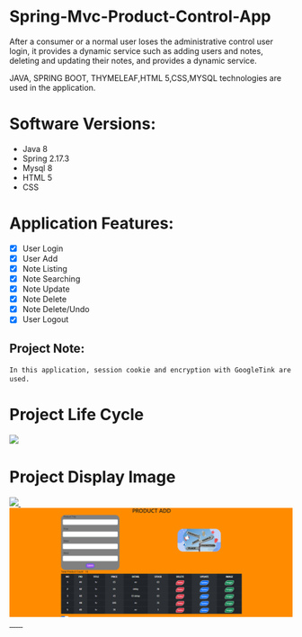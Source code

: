 # Spring-Mvc-Product-Control-App
<p> 
After a consumer or a normal user loses the administrative control user login, it provides a dynamic service such as adding users and notes, deleting and updating their notes, and provides a dynamic service.

JAVA, SPRING BOOT, THYMELEAF,HTML 5,CSS,MYSQL technologies are used in the application.
</p>

# Software Versions:
- Java 8
- Spring 2.17.3
- Mysql 8
- HTML 5
- CSS
    
# Application Features:
- [x] User Login
- [x] User Add
- [x] Note Listing
- [x] Note Searching
- [x] Note Update
- [x] Note Delete
- [x] Note Delete/Undo
- [x] User Logout  

## Project Note:
```
In this application, session cookie and encryption with GoogleTink are used.
```


# Project Life Cycle
<img src="USER-APP-FOTO/LOGİN.png" style="max-width:100%;">

# Project Display Image

<p>
<a href="https://github.com/hakanozer/AndroidCampaigns/blob/master/ekran_goruntuleri/1.png" target="_blank">
    <img src="PRODUCT CONTROL/LOGİN.png" style="max-width:100%;"> 
</a>
    <a href="https://github.com/hakanozer/AndroidCampaigns/blob/master/ekran_goruntuleri/1.png" target="_blank">
    <img src=""PRODUCT CONTROL/Useradd.png" style="max-width:100%;"> 
</a>
       <a href="https://github.com/hakanozer/AndroidCampaigns/blob/master/ekran_goruntuleri/1.png" target="_blank">
    <img src="PRODUCT CONTROL/product add.png" style="max-width:100%;"> 
</a>
       <a href="https://github.com/hakanozer/AndroidCampaigns/blob/master/ekran_goruntuleri/1.png" target="_blank">
    <img src=""PRODUCT CONTROL/SEARCH.png" style="max-width:100%;"> 
</a>
       <a href="https://github.com/hakanozer/AndroidCampaigns/blob/master/ekran_goruntuleri/1.png" target="_blank">
    <img src=""PRODUCT CONTROL/product update.png" style="max-width:100%;"> 
</a>
         <a href="https://github.com/hakanozer/AndroidCampaigns/blob/master/ekran_goruntuleri/1.png" target="_blank">
    <img src=""PRODUCT CONTROL/ımage.png" style="max-width:100%;"> 
</a>
         <a href="https://github.com/hakanozer/AndroidCampaigns/blob/master/ekran_goruntuleri/1.png" target="_blank">
    <img src=""PRODUCT CONTROL/user table.png" style="max-width:100%;"> 
</a>
         <a href="https://github.com/hakanozer/AndroidCampaigns/blob/master/ekran_goruntuleri/1.png" target="_blank">
    <img src=""PRODUCT CONTROL/update.png" style="max-width:100%;"> 
</a>
         <a href="https://github.com/hakanozer/AndroidCampaigns/blob/master/ekran_goruntuleri/1.png" target="_blank">
    <img src=""PRODUCT CONTROL/ınfo.png" style="max-width:100%;"> 
</a>
         <a href="https://github.com/hakanozer/AndroidCampaigns/blob/master/ekran_goruntuleri/1.png" target="_blank">
    <img src=""PRODUCT CONTROL/user.png" style="max-width:100%;"> 
</a>
    
</p>
